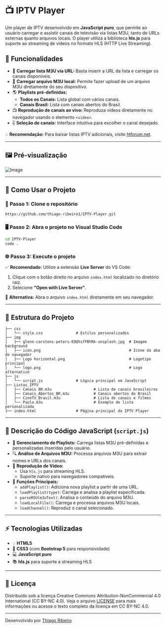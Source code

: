 
# 📺 IPTV Player

Um player de IPTV desenvolvido em **JavaScript puro**, que permite ao usuário carregar e assistir canais de televisão via listas M3U, tanto de URLs externas quanto arquivos locais. O player utiliza a biblioteca **hls.js** para suporte ao streaming de vídeos no formato HLS (HTTP Live Streaming).

## 🚀 Funcionalidades

- 🔗 **Carregar lista M3U via URL:** Basta inserir a URL da lista e carregar os canais disponíveis.
- 📂 **Carregar arquivo M3U local:** Permite fazer upload de um arquivo M3U diretamente do seu dispositivo.
- 🌎 **Playlists pré-definidas:**
  - **Todos os Canais:** Lista global com vários canais.
  - **Canais Brasil:** Lista com canais abertos do Brasil.
- 📺 **Reprodução de canais ao vivo:** Reproduza vídeos diretamente no navegador usando o elemento `<video>`.
- 🎚️ **Seleção de canais:** Interface intuitiva para escolher o canal desejado.

💡 **Recomendação:** Para baixar listas IPTV adicionais, visite [htforum.net](http://htforum.net/).

---

## 🖼️ **Pré-visualização**

![Image](https://github.com/user-attachments/assets/eafb3a78-9a26-436d-8e43-31cb21ba5130)

---

## 💾 Como Usar o Projeto

### 🔨 **Passo 1: Clone o repositório**

```bash
https://github.com/thiago-ribeiro1/IPTV-Player.git
```

### 🖥️ **Passo 2: Abra o projeto no Visual Studio Code**

```bash
cd IPTV-Player
code .
```

### 🌐 **Passo 3: Execute o projeto**

✅ **Recomendado:** Utilize a extensão **Live Server** do VS Code:

1. Clique com o botão direito no arquivo `index.html` localizado no diretório raiz.
2. Selecione **"Open with Live Server"**.

🔗 **Alternativa:** Abra o arquivo `index.html` diretamente em seu navegador.

---

## 📝 Estrutura do Projeto

```
├── css
│   └── style.css               # Estilos personalizados 
├── img
│   ├── glenn-carstens-peters-EOQhsfFBhRk-unsplash.jpg  # Imagem background
│   ├── icon.png                                        # Ícone da aba do navegador
│   ├── Logo horizontal.png                             # Logotipo principal
│   └── logo.png                                        # Logo alternativo
├── js
│   └── script.js               # Lógica principal em JavaScript
├── Listas_IPTV
│   ├── Canais BR.m3u                   # Lista de canais brasileiros
│   ├── Canais_Abertos_BR.m3u           # Canais abertos do Brasil
│   ├── CineTV_Brasil.m3u               # Lista de canais e filmes
│   └── Paulo.m3u                       # Exemplo de lista personalizada
├── index.html                  # Página principal do IPTV Player
```

---

## 📜 **Descrição do Código JavaScript (`script.js`)**

- 🔄 **Gerenciamento de Playlists:** Carrega listas M3U pré-definidas e personalizadas inseridas pelo usuário.
- 🔍 **Análise de Arquivos M3U:** Processa arquivos M3U para extrair nomes e URLs dos canais.
- 🎥 **Reprodução de Vídeo:**
  - Usa `hls.js` para streaming HLS.
  - Suporte nativo para navegadores compatíveis.
- 📝 **Funções Principais:**
  - `addPlaylist()`: Adiciona nova playlist a partir de uma URL.
  - `loadPlaylist(type)`: Carrega e analisa a playlist especificada.
  - `parseM3U(m3uText)`: Analisa o conteúdo do arquivo M3U.
  - `loadLocalFile()`: Carrega e processa arquivos M3U locais.
  - `loadChannel()`: Reproduz o canal selecionado.

---

## ⚡ **Tecnologias Utilizadas**

- 💡 **HTML5**
- 🎨 **CSS3** (com **Bootstrap 5** para responsividade)
- 💻 **JavaScript puro**
- 📚 **hls.js** para suporte a streaming HLS

---

## 📜 **Licença**

Distribuído sob a licença Creative Commons Attribution-NonCommercial 4.0 International (CC BY-NC 4.0).
Veja o arquivo [LICENSE](https://github.com/thiago-ribeiro1/IPTV-Player/blob/main/LICENSE) para mais informações ou acesse o texto completo da licença em CC BY-NC 4.0.

---

Desenvolvido por [Thiago Ribeiro](https://github.com/thiago-ribeiro1) 

